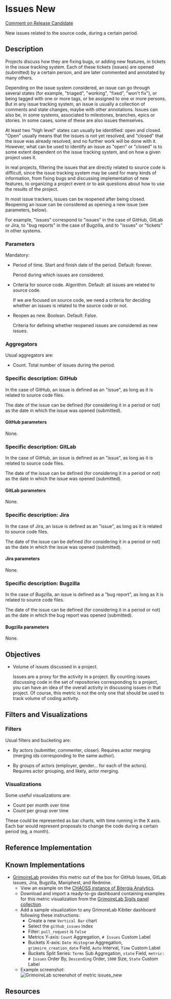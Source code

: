 # Issues New

[Comment on Release Candidate](https://github.com/chaoss/wg-evolution/issues/186)

New issues related to the source code, during a certain period.

## Description

Projects discuss how they are fixing bugs, or adding new features,
in tickets in the issue tracking system.
Each of these tickets (issues) are opened (submitted) by a certain
person, and are later commented and annotated by many others.

Depending on the issue system considered,
an issue can go through several states (for example, "triaged",
"working", "fixed", "won't fix"), or being tagged with one or more
tags, or be assigned to one or more persons.
But in any issue tracking system, an issue is usually a collection
of comments and state changes, maybe with other annotations.
Issues can also be, in some systems, associated to
milestones, branches, epics or stories. In some cases,
some of these are also issues themselves.

At least two "high level" states can usually be identified:
open and closed. "Open" usually means that the issues is not
yet resolved, and "closed" that the issue was already resolved,
and no further work will be done with it. However, what can be
used to identify an issue as "open" or "closed" is to some extent
dependent on the issue tracking system, and on how a given project
uses it.

In real projects, filtering the issues that are directly related to
source code is difficult, since the issue tracking system may be
used for many kinds of information, from fixing bugs and discussing
implementation of new features, to organizing a project event or
to ask questions about how to use the results of the project.

In most issue trackers, issues can be reopened after being closed.
Reopening an issue can be considered
as opening a new issue (see parameters, below).

For example, "issues" correspond to "issues" in the case of GitHub,
GitLab or Jira, to "bug reports" in the case of Bugzilla, and to
"issues" or "tickets" in other systems.

### Parameters

Mandatory:

* Period of time. Start and finish date of the period. Default: forever.

    Period during which issues are considered.

* Criteria for source code. Algorithm. Default: all issues are related to
  source code.

    If we are focused on source code, we need a criteria for deciding
    whether an issues is related to the source code or not.

* Reopen as new. Boolean. Default: False.

    Criteria for defining whether reopened issues are considered
    as new issues.

### Aggregators

Usual aggregators are:

* Count. Total number of issues during the period.

### Specific description: GitHub

In the case of GitHub, an issue is defined as an "issue",
as long as it is related to source code files.

The date of the issue can be defined (for considering it in a period or not)
as the date in which the issue was opened (submitted).

#### GitHub parameters

None.

### Specific description: GitLab

In the case of GitHub, an issue is defined as an "issue",
as long as it is related to source code files.

The date of the issue can be defined (for considering it in a period or not)
as the date in which the issue was opened (submitted).

#### GitLab parameters

None.

### Specific description: Jira

In the case of Jira, an issue is defined as an "issue",
as long as it is related to source code files.

The date of the issue can be defined (for considering it in a period or not)
as the date in which the issue was opened (submitted).

#### Jira parameters

None.

### Specific description: Bugzilla

In the case of Bugzilla, an issue is defined as a "bug report",
as long as it is related to source code files.

The date of the issue can be defined (for considering it in a period or not)
as the date in which the bug report was opened (submitted).

#### Bugzilla parameters

None.

## Objectives

* Volume of issues discussed in a project.

    Issues are a proxy for the activity in a project.
    By counting issues discussing code in the set of repositories corresponding
    to a project, you can have an idea of the overall activity in
    discussing issues in that project.
    Of course, this metric is not the only one that should be
    used to track volume of coding activity.


## Filters and Visualizations

### Filters

Usual filters and bucketing are:

* By actors (submitter, commenter, closer). Requires actor merging
(merging ids corresponding to the same author).

* By groups of actors (employer, gender... for each of the actors).
Requires actor grouping, and likely, actor merging.

### Visualizations

Some useful visualizations are:

* Count per month over time
* Count per group over time

These could be represented as bar charts, with time running in the X axis.
Each bar would represent proposals to change the code
during a certain period (eg, a month).

## Reference Implementation

## Known Implementations

* [GrimoireLab](https://chaoss.github.io/grimoirelab) provides this metric out of the box for GitHub Issues, GitLab issues, Jira, Bugzilla, Maniphest, and Redmine.
  - View an example on the [CHAOSS instance of Bitergia Analytics](https://chaoss.biterg.io/app/kibana#/dashboard/GitHub-Issues).  
  - Download and import a ready-to-go dashboard containing examples for this metric visualization from the [GrimoireLab Sigils panel collection](https://chaoss.github.io/grimoirelab-sigils/panels/github-issues/).
  - Add a sample visualization to any GrimoreLab Kibiter dashboard following these instructions:
    * Create a new `Vertical Bar` chart
    * Select the `github_issues` index
    * Filter: `pull_request` is `false`
    * Metrics Y-axis: `Count` Aggregation, `# Issues` Custom Label
    * Buckets X-axis: `Date Histogram` Aggregation, `grimoire_creation_date` Field, `Auto` Interval, `Time` Custom Label
    * Buckets Split Series: `Terms` Sub Aggregation, `state` Field, `metric: # Issues` Order By, `Descending` Order, `1000` Size, `State` Custom Label
  - Example screenshot: ![GrimoireLab screenshot of metric issues_new](https://github.com/chaoss/wg-evolution/blob/master/metrics/images/issues_new-GrimoireLab.png)


## Resources
